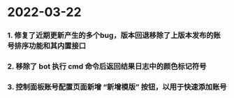 # 2022-03-22

### 1. 修复了近期更新产生的多个bug，版本回退移除了上版本发布的账号排序功能和其内置接口
### 2. 移除了 bot 执行 cmd 命令后返回结果日志中的颜色标记符号
### 3. 控制面板账号配置页面新增 “新增模版” 按钮，以用于快速添加账号